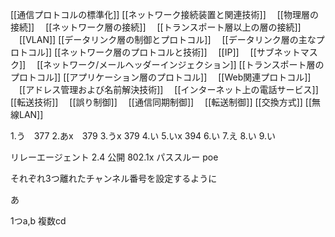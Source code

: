 [[通信プロトコルの標準化]]
[[ネットワーク接続装置と関連技術]]
　[[物理層の接続]]
　[[ネットワーク層の接続]]
　[[トランスポート層以上の層の接続]]
　[[VLAN]]
[[データリンク層の制御とプロトコル]]
　[[データリンク層の主なプロトコル]]
[[ネットワーク層のプロトコルと技術]]
　[[IP]]
　[[サブネットマスク]]
　[[ネットワーク/メールヘッダーインジェクション]]
[[トランスポート層のプロトコル]]
[[アプリケーション層のプロトコル]]
　[[Web関連プロトコル]]
　[[アドレス管理および名前解決技術]]
　[[インターネット上の電話サービス]]
[[転送技術]]
　[[誤り制御]]
　[[通信同期制御]]
　[[転送制御]]
[[交換方式]]
[[無線LAN]]

1.う　377
2.あx　379
3.うx 379
4.い
5.いx 394
6.い
7.え
8.い
9.い

リレーエージェント
2.4
公開
802.1x
パススルー
poe

それぞれ3つ離れたチャンネル番号を設定するように

あ

1つa,b 複数cd